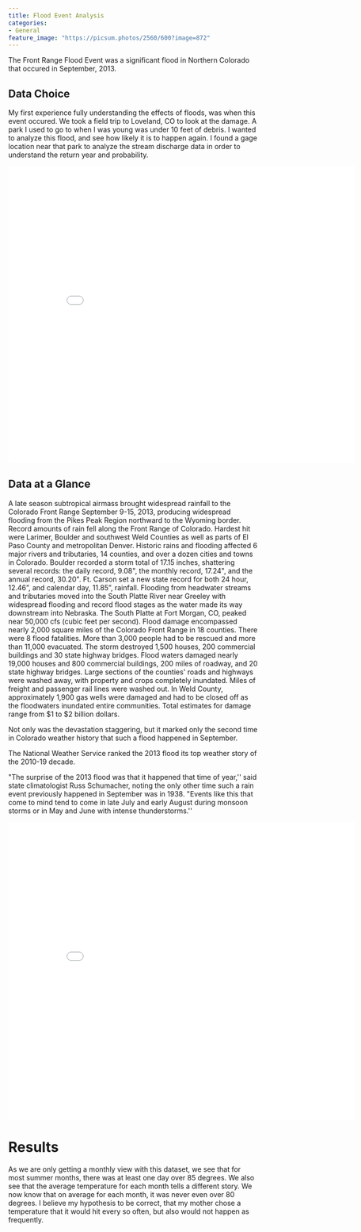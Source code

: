 ```yaml
---
title: Flood Event Analysis
categories:
- General
feature_image: "https://picsum.photos/2560/600?image=872"
---
```


The Front Range Flood Event was a significant flood in Northern Colorado that occured in September, 2013.

## Data Choice
My first experience fully understanding the effects of floods, was when this event occured. We took a field trip to Loveland, CO to look at the damage. A park I used to go to when I was young was under 10 feet of debris. I wanted to analyze this flood, and see how likely it is to happen again. I found a gage location near that park to analyze the stream discharge data in order to understand the return year and probability.

<iframe src="/assets/flood-analysis/gauge-location.html"
    sandbox="allow-same-origin allow-scripts"
    width="700"
    height="600"
    scrolling="no"
    seamless="seamless"
    frameborder="0">
</iframe>

## Data at a Glance

A late season subtropical airmass brought widespread rainfall to the Colorado Front Range September 9-15, 2013, producing widespread flooding from the Pikes Peak Region northward to the Wyoming border. Record amounts of rain fell along the Front Range of Colorado. Hardest hit were Larimer, Boulder and southwest Weld Counties as well as parts of El Paso County and metropolitan Denver. Historic rains and flooding affected 6 major rivers and tributaries, 14 counties, and over a dozen cities and towns in Colorado. Boulder recorded a storm total of 17.15 inches, shattering several records: the daily record, 9.08", the monthly record, 17.24", and the annual record, 30.20". Ft. Carson set a new state record for both 24 hour, 12.46”, and calendar day, 11.85”, rainfall.
Flooding from headwater streams and tributaries moved into the South Platte River near Greeley with widespread flooding and record flood stages as the water made its way downstream into Nebraska. The South Platte at Fort Morgan, CO, peaked near 50,000 cfs (cubic feet per second).
Flood damage encompassed nearly 2,000 square miles of the Colorado Front Range in 18 counties. There were 8 flood fatalities. More than 3,000 people had to be rescued and more than 11,000 evacuated. The storm destroyed 1,500 houses, 200 commercial buildings and 30 state highway bridges. Flood waters damaged nearly 19,000 houses and 800 commercial buildings, 200 miles of roadway, and 20 state highway bridges. Large sections of the counties' roads and highways were washed away, with property and crops completely inundated. Miles of freight and passenger rail lines were washed out. In Weld County, approximately 1,900 gas wells were damaged and had to be closed off as the floodwaters inundated entire communities. Total estimates for damage range from $1 to $2 billion dollars.

Not only was the devastation staggering, but it marked only the second time in Colorado weather history that such a flood happened in September.

The National Weather Service ranked the 2013 flood its top weather story of the 2010-19 decade.

"The surprise of the 2013 flood was that it happened that time of year,'' said state climatologist Russ Schumacher, noting the only other time such a rain event previously happened in September was in 1938. "Events like this that come to mind tend to come in late July and early August during monsoon storms or in May and June with intense thunderstorms.''
<iframe src="/assets/temperature-over-time/temperature-over-time-output.html"
    sandbox="allow-same-origin allow-scripts"
    width="700"
    height="600"
    scrolling="no"
    seamless="seamless"
    frameborder="0">
</iframe>

# Results
As we are only getting a monthly view with this dataset, we see that for most summer months, there was at least one day over 85 degrees. We also see that the average temperature for each month tells a different story. We now know that on average for each month, it was never even over 80 degrees. I believe my hypothesis to be correct, that my mother chose a temperature that it would hit every so often, but also would not happen as frequently.
